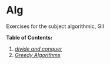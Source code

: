 # Alg
Exercises for the subject algorithmic, GII 


**Table of Contents:**

1. *[divide and conquer](P1/Readme.md)*
2. *[Greedy Algorithms](P2/Readme.md)*
